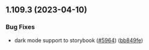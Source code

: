 ## 1.109.3 (2023-04-10)


### Bug Fixes

* dark mode support to storybook ([#5964](https://github.com/EddieHubCommunity/LinkFree/issues/5964)) ([bb849fe](https://github.com/EddieHubCommunity/LinkFree/commit/bb849fe254c7aaeac495f1f890e0aef70e670952))



